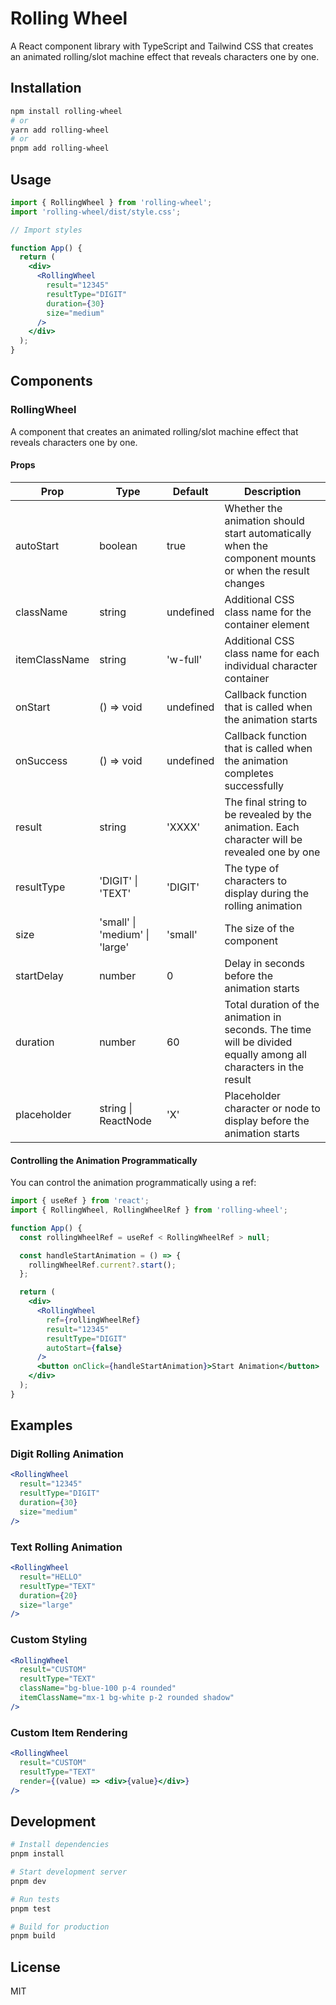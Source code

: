 # Rolling Wheel

A React component library with TypeScript and Tailwind CSS that creates an animated rolling/slot machine effect that reveals characters one by one.

## Installation

```bash
npm install rolling-wheel
# or
yarn add rolling-wheel
# or
pnpm add rolling-wheel
```

## Usage

```jsx
import { RollingWheel } from 'rolling-wheel';
import 'rolling-wheel/dist/style.css';

// Import styles

function App() {
  return (
    <div>
      <RollingWheel
        result="12345"
        resultType="DIGIT"
        duration={30}
        size="medium"
      />
    </div>
  );
}
```

## Components

### RollingWheel

A component that creates an animated rolling/slot machine effect that reveals characters one by one.

#### Props

| Prop          | Type                           | Default   | Description                                                                                                     |
| ------------- | ------------------------------ | --------- | --------------------------------------------------------------------------------------------------------------- |
| autoStart     | boolean                        | true      | Whether the animation should start automatically when the component mounts or when the result changes           |
| className     | string                         | undefined | Additional CSS class name for the container element                                                             |
| itemClassName | string                         | 'w-full'  | Additional CSS class name for each individual character container                                               |
| onStart       | () => void                     | undefined | Callback function that is called when the animation starts                                                      |
| onSuccess     | () => void                     | undefined | Callback function that is called when the animation completes successfully                                      |
| result        | string                         | 'XXXX'    | The final string to be revealed by the animation. Each character will be revealed one by one                    |
| resultType    | 'DIGIT' \| 'TEXT'              | 'DIGIT'   | The type of characters to display during the rolling animation                                                  |
| size          | 'small' \| 'medium' \| 'large' | 'small'   | The size of the component                                                                                       |
| startDelay    | number                         | 0         | Delay in seconds before the animation starts                                                                    |
| duration      | number                         | 60        | Total duration of the animation in seconds. The time will be divided equally among all characters in the result |
| placeholder   | string \| ReactNode            | 'X'       | Placeholder character or node to display before the animation starts                                            |

#### Controlling the Animation Programmatically

You can control the animation programmatically using a ref:

```jsx
import { useRef } from 'react';
import { RollingWheel, RollingWheelRef } from 'rolling-wheel';

function App() {
  const rollingWheelRef = useRef < RollingWheelRef > null;

  const handleStartAnimation = () => {
    rollingWheelRef.current?.start();
  };

  return (
    <div>
      <RollingWheel
        ref={rollingWheelRef}
        result="12345"
        resultType="DIGIT"
        autoStart={false}
      />
      <button onClick={handleStartAnimation}>Start Animation</button>
    </div>
  );
}
```

## Examples

### Digit Rolling Animation

```jsx
<RollingWheel
  result="12345"
  resultType="DIGIT"
  duration={30}
  size="medium"
/>
```

### Text Rolling Animation

```jsx
<RollingWheel
  result="HELLO"
  resultType="TEXT"
  duration={20}
  size="large"
/>
```

### Custom Styling

```jsx
<RollingWheel
  result="CUSTOM"
  resultType="TEXT"
  className="bg-blue-100 p-4 rounded"
  itemClassName="mx-1 bg-white p-2 rounded shadow"
/>
```

### Custom Item Rendering

```jsx
<RollingWheel
  result="CUSTOM"
  resultType="TEXT"
  render={(value) => <div>{value}</div>}
/>
```

## Development

```bash
# Install dependencies
pnpm install

# Start development server
pnpm dev

# Run tests
pnpm test

# Build for production
pnpm build
```

## License

MIT
